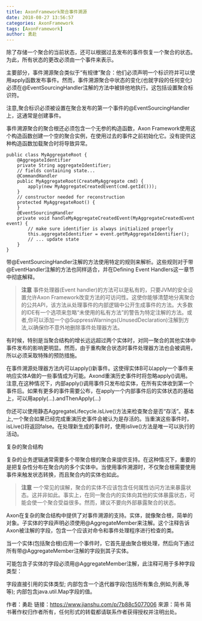 ```yaml
---
title: AxonFramework聚合事件溯源
date: 2018-08-27 13:56:57
categories: AxonFramework
tags: [AxonFramework]
author: 勇赴
---
```


除了存储一个聚合的当前状态，还可以根据过去发布的事件恢复一个聚合的状态。为此，所有状态的更改必须由一个事件来表示。

<!-- more -->

主要部分，事件溯源聚合类似于“有规律”聚合：他们必须声明一个标识符并可以使用apply函数发布事件。然而，事件溯源聚合中状态的变化(也就字段的任何变化)必须在@EventSourcingHandler注解的方法中被排他地执行。这包括设置聚合标识符。

注意,聚合标识必须被设置在聚合发布的第一个事件的@EventSourcingHandler上，这通常是创建事件。

事件溯源聚合的聚合根还必须包含一个无参的构造函数，Axon Framework使用这个构造函数创建一个空的聚合实例，在使用过去的事件之前初始化它。没有提供这种构造函数加载聚合时将导致异常。

```
public class MyAggregateRoot {
    @AggregateIdentifier
    private String aggregateIdentifier;
    // fields containing state...
    @CommandHandler
    public MyAggregateRoot(CreateMyAggregate cmd) {
        apply(new MyAggregateCreatedEvent(cmd.getId()));
    }
    // constructor needed for reconstruction
    protected MyAggregateRoot() {
    }
    @EventSourcingHandler
    private void handleMyAggregateCreatedEvent(MyAggregateCreatedEvent event) {
        // make sure identifier is always initialized properly
        this.aggregateIdentifier = event.getMyAggregateIdentifier();
        // ... update state
    }
}
```

带@EventSourcingHandler注解的方法使用特定的规则来解析。这些规则对于带@EventHandler注解的方法也同样适合，并在Defining Event Handlers这一章节中彻底解释。

><b>注意</b>
事件处理器(Event handler)的方法可以是私有的，只要JVM的安全设置允许Axon Framework改变方法的可访问性。这使你能够清楚地分离聚合的公共API，该方法从处理事件的内部逻辑中公开生成事件的方法。大多数的IDE有一个选项来忽略“未使用的私有方法”的警告为特定注解的方法。或者,你可以添加一个@SuppressWarnings(UnusedDeclaration)注解到方法,以确保你不意外地删除事件处理器方法。

有时候，特别是当聚合结构的增长远远超过两个实体时，对同一聚合的其他实体中事件发布的影响更明显。然而，由于重构聚合状态时事件处理器方法也会被调用，所以必须采取特殊的预防措施。

在事件溯源处理器方法内可以apply()新事件。这使得实体B可以apply一个事件来响应实体A做的一些事情成为可能。Axond重演历史事件时将忽略apply()调用。注意,在这种情况下，内部apply()调用事件只发布给实体，在所有实体收到第一个事件后。如果有更多的事件需要公布，在apply一个内部事件后的实体状态的基础上，可以用apply(...).andThenApply(...)

你还可以使用静态AggregateLifecycle.isLive()方法来检查聚合是否“存活”。基本上,一个聚合如果已经完成重演历史事件会被认为是存活的。当重演这些事件时，isLive()将返回false。在处理新生成的事件时，使用islive()方法是唯一可以执行的活动。

复杂的聚合结构

复杂的业务逻辑通常需要多个带聚合根的聚合来提供支持。在这种情况下，重要的是把复杂性分布在聚合内的多个实体中。当使用事件溯源时，不仅聚合根需要使用事件来触发状态转换，而且聚合内的实体也如此。

><b>注意</b>
一个常见的误解，聚合的实体不应该包含任何属性访问方法来暴露状态。这并非如此。事实上，在同一聚合内的实体向其他的实体暴露状态，可能会使一个聚合受益很多。然而，建议不要向外部暴露聚合的状态。

Axon在复杂的聚合结构中提供了对事件溯源的支持。实体，就像聚合根，简单的对象。子实体的字段声明必须使用@AggregateMember来注解。这个注释告诉Axon被注解的字段，包含一个应该对命令和事件处理程序进行检查的类。

当一个实体(包括聚合根)应用一个事件时，它首先是由聚合根处理，然后向下通过所有带@AggregateMember注解的字段到其子实体。

可能包含子实体的字段必须用@AggregateMember注解，此注释可用于多种字段类型：

字段直接引用的实体类型;
内部包含一个迭代器字段(包括所有集合,例如,列表,等等);
内部包含java.util.Map字段的值。

作者：勇赴
链接：https://www.jianshu.com/p/7b88c5077006
來源：简书
简书著作权归作者所有，任何形式的转载都请联系作者获得授权并注明出处。
